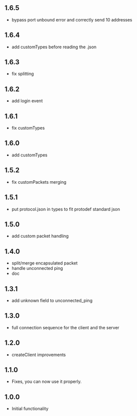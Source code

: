 ## 1.6.5

* bypass port unbound error and correctly send 10 addresses

## 1.6.4

* add customTypes before reading the .json

## 1.6.3

* fix splitting

## 1.6.2

* add login event

## 1.6.1

* fix customTypes

## 1.6.0

* add customTypes

## 1.5.2

* fix customPackets merging

## 1.5.1

* put protocol.json in types to fit protodef standard json

## 1.5.0

* add custom packet handling

## 1.4.0

* split/merge encapsulated packet
* handle unconnected ping
* doc

## 1.3.1

* add unknown field to unconnected_ping

## 1.3.0

* full connection sequence for the client and the server

## 1.2.0

* createClient improvements

## 1.1.0

* Fixes, you can now use it properly.

## 1.0.0

* Initial functionality
